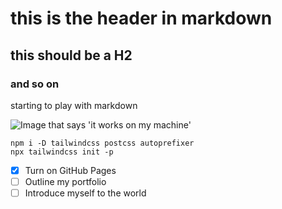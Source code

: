 # this is the header in markdown

## this should be a H2

### and so on


starting to play with markdown 

![Image that says 'it works on my machine'](https://pbs.twimg.com/profile_images/965775897193275398/LLrUTVUs_400x400.jpg)

```
npm i -D tailwindcss postcss autoprefixer
npx tailwindcss init -p
```

- [x] Turn on GitHub Pages
- [ ] Outline my portfolio
- [ ] Introduce myself to the world
